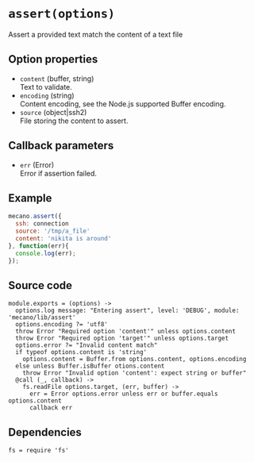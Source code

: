 
# `assert(options)`

Assert a provided text match the content of a text file

## Option properties

*   `content` (buffer, string)   
    Text to validate.   
*   `encoding` (string)   
    Content encoding, see the Node.js supported Buffer encoding.   
*   `source` (object|ssh2)   
    File storing the content to assert.   

## Callback parameters

*   `err` (Error)   
    Error if assertion failed.   

## Example

```js
mecano.assert({
  ssh: connection
  source: '/tmp/a_file'     
  content: 'nikita is around' 
}, function(err){
  console.log(err);
});
```

## Source code

    module.exports = (options) ->
      options.log message: "Entering assert", level: 'DEBUG', module: 'mecano/lib/assert'
      options.encoding ?= 'utf8'
      throw Error "Required option 'content'" unless options.content
      throw Error "Required option 'target'" unless options.target
      options.error ?= "Invalid content match"
      if typeof options.content is 'string'
        options.content = Buffer.from options.content, options.encoding
      else unless Buffer.isBuffer otions.content
        throw Error "Invalid option 'content': expect string or buffer"
      @call (_, callback) ->
        fs.readFile options.target, (err, buffer) ->
          err = Error options.error unless err or buffer.equals options.content
          callback err
      

## Dependencies

    fs = require 'fs'

[backmeup]: https://github.com/adaltas/node-backmeup
